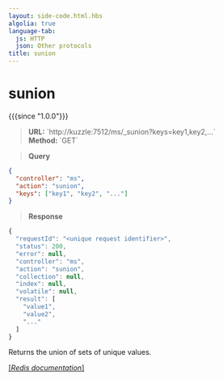 ```yaml
---
layout: side-code.html.hbs
algolia: true
language-tab:
  js: HTTP
  json: Other protocols
title: sunion
---
```


# sunion

{{{since "1.0.0"}}}




<blockquote class="js">
<p>
<b>URL:</b> `http://kuzzle:7512/ms/_sunion?keys=key1,key2,...`  
</br><b>Method:</b> `GET`
</p>
</blockquote>

<blockquote class="json">
<p>
<b>Query</b>
</p>
</blockquote>


```json
{
  "controller": "ms",
  "action": "sunion",
  "keys": ["key1", "key2", "..."]
}
```

>**Response**

```javascript
{
  "requestId": "<unique request identifier>",
  "status": 200,
  "error": null,
  "controller": "ms",
  "action": "sunion",
  "collection": null,
  "index": null,
  "volatile": null,
  "result": [
    "value1",
    "value2",
    "..."
  ]
}
```

Returns the union of sets of unique values.

[[_Redis documentation_]](https://redis.io/commands/sunion)
